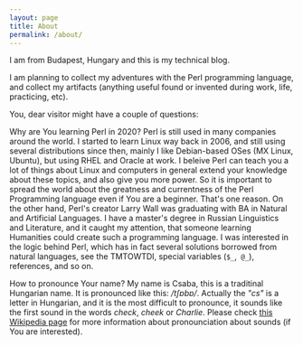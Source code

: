 ```yaml
---
layout: page
title: About
permalink: /about/
---
```


I am from Budapest, Hungary and this is my technical blog.

I am planning to collect my adventures with the Perl programming language, and collect my artifacts (anything useful found or invented during work, life, practicing, etc).

You, dear visitor might have a couple of questions:
 
Why are You learning Perl in 2020?
Perl is still used in many companies around the world. I started to learn Linux way back in 2006, and still using several distributions since then, mainly I like Debian-based OSes (MX Linux, Ubuntu), but using RHEL and Oracle at work. I beleive Perl can teach you a lot of things about Linux and computers in general extend your knowledge about these topics, and also give you more power. So it is important to spread the world about the greatness and currentness of the Perl Programming language even if You are a beginner. That's one reason.
On the other hand, Perl's creator Larry Wall was graduating with BA in Natural and Artificial Languages. I have a master's degree in Russian Linguistics and Literature, and it caught my attention, that someone learning Humanities could create such a programming language. I was interested in the logic behind Perl, which has in fact several solutions borrowed from natural languages, see the TMTOWTDI, special variables (`$_`,` @_`), references, and so on.

How to pronounce Your name?
My name is Csaba, this is a traditinal Hungarian name. It is pronounced like this: _/tʃɒbɒ/_. Actually the _"cs"_ is a letter in Hungarian, and it is the most difficult to pronounce, it sounds like the first sound in the words _check_, _cheek_ or _Charlie_.
Please check [this Wikipedia page](https://en.wikipedia.org/wiki/Hungarian_alphabet) for more information about pronounciation about sounds (if You are interested).  
